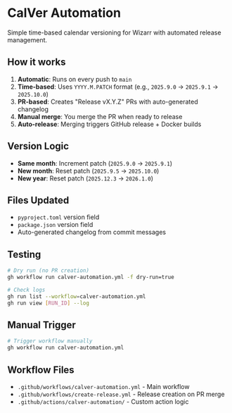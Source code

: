 # CalVer Automation

Simple time-based calendar versioning for Wizarr with automated release management.

## How it works

1. **Automatic**: Runs on every push to `main`
2. **Time-based**: Uses `YYYY.M.PATCH` format (e.g., `2025.9.0` → `2025.9.1` → `2025.10.0`)
3. **PR-based**: Creates "Release vX.Y.Z" PRs with auto-generated changelog
4. **Manual merge**: You merge the PR when ready to release
5. **Auto-release**: Merging triggers GitHub release + Docker builds

## Version Logic

- **Same month**: Increment patch (`2025.9.0` → `2025.9.1`)  
- **New month**: Reset patch (`2025.9.5` → `2025.10.0`)
- **New year**: Reset patch (`2025.12.3` → `2026.1.0`)

## Files Updated

- `pyproject.toml` version field
- `package.json` version field  
- Auto-generated changelog from commit messages

## Testing

```bash
# Dry run (no PR creation)
gh workflow run calver-automation.yml -f dry-run=true

# Check logs
gh run list --workflow=calver-automation.yml
gh run view [RUN_ID] --log
```

## Manual Trigger

```bash
# Trigger workflow manually
gh workflow run calver-automation.yml
```

## Workflow Files

- `.github/workflows/calver-automation.yml` - Main workflow
- `.github/workflows/create-release.yml` - Release creation on PR merge
- `.github/actions/calver-automation/` - Custom action logic